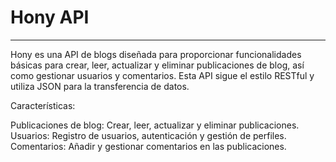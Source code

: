 # Hony API
___

Hony es una API de blogs diseñada para proporcionar funcionalidades básicas para crear, leer, actualizar y eliminar publicaciones de blog, así como gestionar usuarios y comentarios. Esta API sigue el estilo RESTful y utiliza JSON para la transferencia de datos.

Características:

Publicaciones de blog: Crear, leer, actualizar y eliminar publicaciones.
Usuarios: Registro de usuarios, autenticación y gestión de perfiles.
Comentarios: Añadir y gestionar comentarios en las publicaciones.